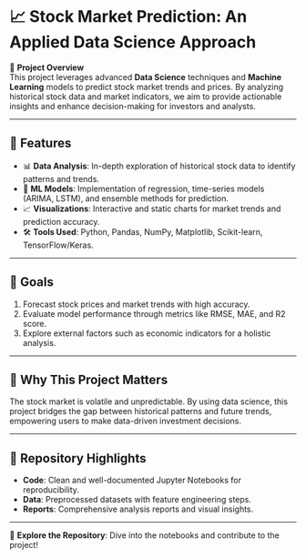 
# 📈 Stock Market Prediction: An Applied Data Science Approach  

🚀 **Project Overview**  
This project leverages advanced **Data Science** techniques and **Machine Learning** models to predict stock market trends and prices. By analyzing historical stock data and market indicators, we aim to provide actionable insights and enhance decision-making for investors and analysts.  

---

## 🔹 **Features**  
- 📊 **Data Analysis**: In-depth exploration of historical stock data to identify patterns and trends.  
- 🧠 **ML Models**: Implementation of regression, time-series models (ARIMA, LSTM), and ensemble methods for prediction.  
- 📈 **Visualizations**: Interactive and static charts for market trends and prediction accuracy.  
- 🛠️ **Tools Used**: Python, Pandas, NumPy, Matplotlib, Scikit-learn, TensorFlow/Keras.  

---

## 🔹 **Goals**  
1. Forecast stock prices and market trends with high accuracy.  
2. Evaluate model performance through metrics like RMSE, MAE, and R2 score.  
3. Explore external factors such as economic indicators for a holistic analysis.  

---

## 🌟 **Why This Project Matters**  
The stock market is volatile and unpredictable. By using data science, this project bridges the gap between historical patterns and future trends, empowering users to make data-driven investment decisions.  

---

## 📂 **Repository Highlights**  
- **Code**: Clean and well-documented Jupyter Notebooks for reproducibility.  
- **Data**: Preprocessed datasets with feature engineering steps.  
- **Reports**: Comprehensive analysis reports and visual insights.  

---

🔗 **Explore the Repository**: Dive into the notebooks and contribute to the project!  
 
